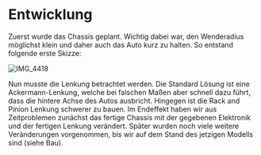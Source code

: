# Entwicklung

Zuerst wurde das Chassis geplant. Wichtig dabei war, den Wenderadius möglichst klein und daher auch das Auto kurz zu halten. So entstand folgende erste Skizze:

![IMG_4418](https://github.com/SchroedingersBit/PfortGT-WRO/assets/109133963/cb79191b-18a5-4ba2-bb8b-e11140a80d6f)

Nun musste die Lenkung betrachtet werden. Die Standard Lösung ist eine Ackermann-Lenkung, welche bei falschen Maßen aber schnell dazu führt, dass die hintere Achse des Autos ausbricht. Hingegen ist die Rack and Pinion Lenkung schwerer zu bauen.
Im Endeffekt haben wir aus Zeitproblemen zunächst das fertige Chassis mit der gegebenen Elektronik und der fertigen Lenkung verändert. Später wurden noch viele weitere Veränderungen vorgenommen, bis wir auf dem Stand des jetzigen Modells sind (siehe Bau).
